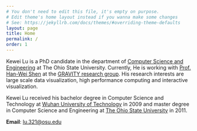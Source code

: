 ```yaml
---
# You don't need to edit this file, it's empty on purpose.
# Edit theme's home layout instead if you wanna make some changes
# See: https://jekyllrb.com/docs/themes/#overriding-theme-defaults
layout: page
title: Home
permalink: /
order: 1
---
```

Kewei Lu is a PhD candidate in the department of [Computer Science and Engineering](https://cse.osu.edu/) at The Ohio State University. Currently, He is working with [Prof. Han-Wei Shen](http://web.cse.ohio-state.edu/~hwshen/hwshen/Welcome.html) at the [GRAVITY research group](http://web.cse.ohio-state.edu/~hwshen/hwshen/Research.html). His research interests are large scale data visualization, high performance computing and interactive visualization.  

Kewei Lu received his bachelor degree in Computer Science and Technology at [Wuhan University of Technology](http://english.whut.edu.cn/) in 2009 and master degree in Computer Science and Engineering at [The Ohio State University](https://www.osu.edu/) in 2011.  

**Email**: lu.321@osu.edu
